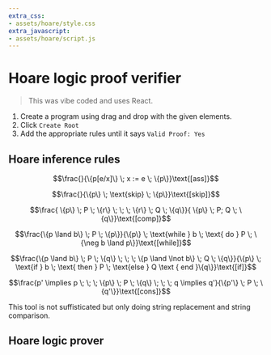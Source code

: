```yaml
---
extra_css:
- assets/hoare/style.css
extra_javascript:
- assets/hoare/script.js
---
```

# Hoare logic proof verifier

> This was vibe coded and uses React.

1. Create a program using drag and drop with the given elements.
2. Click `Create Root`
3. Add the appropriate rules until it says `Valid Proof: Yes`

## Hoare inference rules

$$\frac{}{\{p[e/x]\} \; x := e \; \{p\}}\text{[ass]}$$

$$\frac{}{\{p\} \; \text{skip} \; \{p\}}\text{[skip]}$$

$$\frac{ \{p\} \; P \; \{r\} \; \; \;  \{r\} \; Q \; \{q\}}{ \{p\} \; P; Q \; \{q\}}\text{[comp]}$$

$$\frac{\{p \land b\} \; P \; \{p\}}{\{p\} \; \text{while } b \; \text{ do } P \; \{\neg b \land p\}}\text{[while]}$$

$$\frac{\{p \land b\} \; P \; \{q\} \; \; \; \{p \land \lnot b\} \; Q \; \{q\}}{\{p\} \; \text{if } b \; \text{ then } P \; \text{else } Q \text { end }\{q\}}\text{[if]}$$

$$\frac{p' \implies p \; \; \; \{p\} \; P \; \{q\} \; \; \; q \implies q'}{\{p'\} \; P \; \{q'\}}\text{[cons]}$$

This tool is not suffisticated but only doing string replacement and string comparison.

## Hoare logic prover

<div id="root"></div>